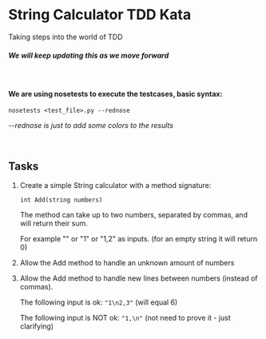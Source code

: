 # String Calculator TDD Kata

Taking steps into the world of TDD

##### _We will keep updating this as we move forward_
<br/>

#### We are using nosetests to execute the testcases, basic syntax:
```
nosetests <test_file>.py --rednose
``` 
_--rednose is just to add some colors to the results_

<br/>

## Tasks

1. Create a simple String calculator with a method signature:

    ```
    int Add(string numbers)
    ```

    The method can take up to two numbers, separated by commas, and will return their sum.

    For example "" or "1" or "1,2" as inputs. (for an empty string it will return 0)

2. Allow the Add method to handle an unknown amount of numbers

3. Allow the Add method to handle new lines between numbers (instead of commas).

    The following input is ok: ```"1\n2,3"``` (will equal 6)
    
    The following input is NOT ok: ```"1,\n"``` (not need to prove it - just clarifying)